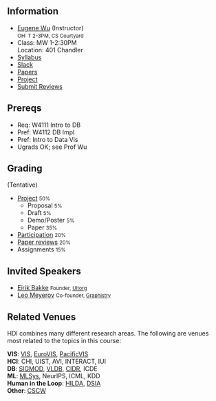 ## Information 

* [Eugene Wu](http://www.eugenewu.net) (Instructor)     
  <small>OH: T 2-3PM, CS Courtyard</small>   
* Class: MW 1-2:30PM   
  Location: 401 Chandler
* [Syllabus](./syllabus)
* [Slack](https://join.slack.com/t/hdisystems/signup)
* [Papers](./papers)
* [Project](./projects)
* [Submit Reviews](https://github.com/columbiaviz/2021f-systemshdi/wiki)


## Prereqs

* Req: W4111 Intro to DB
* Pref: W4112 DB Impl
* Pref: Intro to Data Vis
* Ugrads OK; see Prof Wu

## Grading 

(Tentative)

* [Project](./projects) <small>50%</small>
  * Proposal <small>5%</small>
  * Draft <small>5%</small>
  * Demo/Poster <small>5%</small>
  * Paper <small>35%</small>
* [Participation](./syllabus#participation)  <small>20%</small> 
* [Paper reviews](./syllabus#reading) <small>20%</small>
* Assignments <small>15%</small>


## Invited Speakers

* [Eirik Bakke](https://people.csail.mit.edu/ebakke/) <small>Founder, [Ultorg](http://www.ultorg.com/)</small>
* [Leo Meyerov](https://lmeyerov.github.io/) <small>Co-founder, [Graphistry](https://www.graphistry.com/)</small>


## Related Venues

HDI combines many different research areas.  The following are venues most related to the topics in this course:

**VIS**: [VIS](http://ieeevis.org), [EuroVIS](https://www.eurovis.org/egev20/), [PacificVIS](http://research.cbs.chula.ac.th/pvis2019/home.aspx)    
**HCI**: CHI, UIST, AVI, INTERACT, IUI    
**DB**:  [SIGMOD](https://sigmod.org/), [VLDB](http://www.vldb.org/), [CIDR](http://cidrdb.org/), ICDE   
**ML**: [MLSys](https://mlsys.org/), NeurIPS, ICML, KDD   
**Human in the Loop**: [HILDA](https://hilda.io/2020/), [DSIA](https://www.interactive-analysis.org/)   
**Other**: [CSCW](http://cscw.acm.org)



